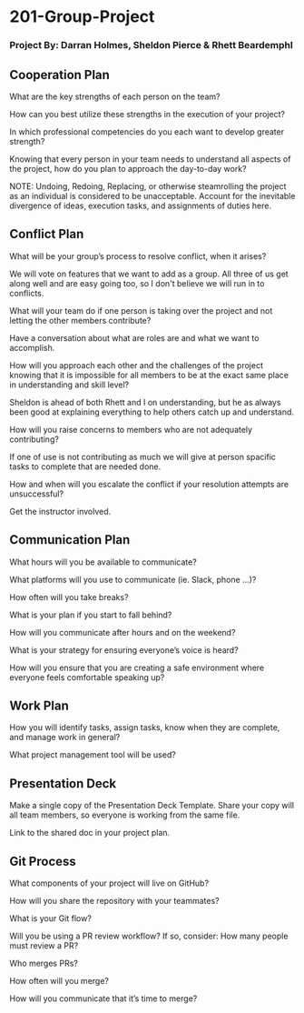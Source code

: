 # 201-Group-Project

### Project By: Darran Holmes, Sheldon Pierce & Rhett Beardemphl

## Cooperation Plan

What are the key strengths of each person on the team?

How can you best utilize these strengths in the execution of your project?

In which professional competencies do you each want to develop greater strength?

Knowing that every person in your team needs to understand all aspects of the project, how do you plan to approach the day-to-day work?

NOTE: Undoing, Redoing, Replacing, or otherwise steamrolling the project as an individual is considered to be unacceptable. Account for the inevitable divergence of ideas, execution tasks, and assignments of duties here.

## Conflict Plan

What will be your group’s process to resolve conflict, when it arises?

We will vote on features that we want to add as a group. All three of us get along well and are easy going too, so I don't believe we will run in to conflicts.

What will your team do if one person is taking over the project and not letting the other members contribute?

Have a conversation about what are roles are and what we want to accomplish.

How will you approach each other and the challenges of the project knowing that it is impossible for all members to be at the exact same place in understanding and skill level?

Sheldon is ahead of both Rhett and I on understanding, but he as always been good at explaining everything to help others catch up and understand.

How will you raise concerns to members who are not adequately contributing?

If one of use is not contributing as much we will give at person spacific tasks to complete that are needed done.

How and when will you escalate the conflict if your resolution attempts are unsuccessful?

Get the instructor involved.

## Communication Plan

What hours will you be available to communicate?

What platforms will you use to communicate (ie. Slack, phone …)?

How often will you take breaks?

What is your plan if you start to fall behind?

How will you communicate after hours and on the weekend?

What is your strategy for ensuring everyone’s voice is heard?

How will you ensure that you are creating a safe environment where everyone feels comfortable speaking up?

## Work Plan

How you will identify tasks, assign tasks, know when they are complete, and manage work in general?

What project management tool will be used?

## Presentation Deck

Make a single copy of the Presentation Deck Template. Share your copy will all team members, so everyone is working from the same file.

Link to the shared doc in your project plan.

## Git Process

What components of your project will live on GitHub?

How will you share the repository with your teammates?

What is your Git flow?

Will you be using a PR review workflow? If so, consider:
How many people must review a PR?

Who merges PRs?

How often will you merge?

How will you communicate that it’s time to merge?
